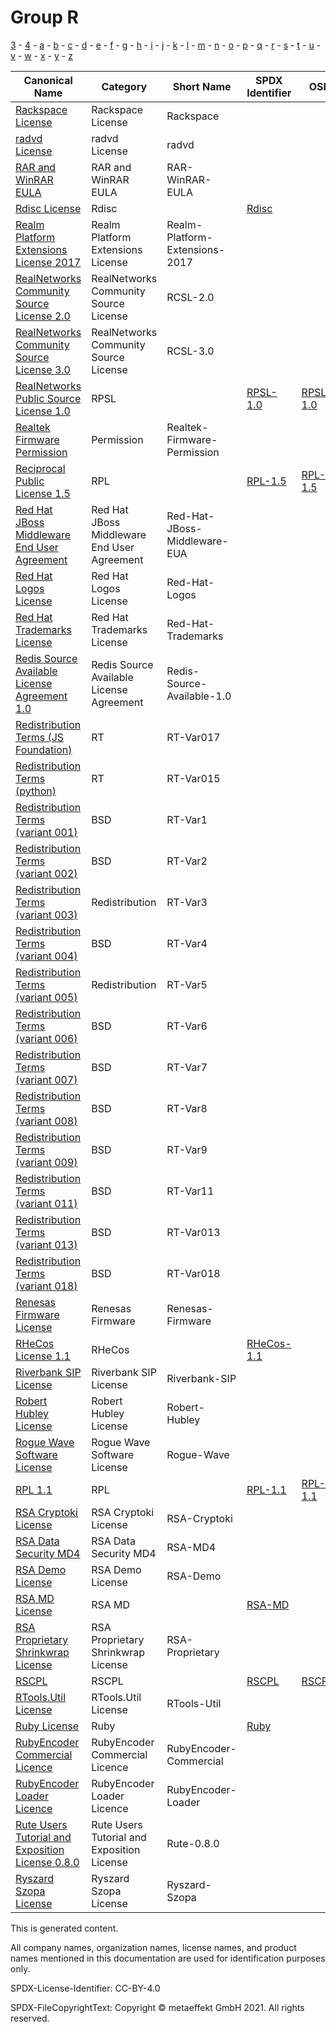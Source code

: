 # Group R

[3](../[3]/README.md) -
[4](../[4]/README.md) -
[a](../[a]/README.md) - 
[b](../[b]/README.md) - 
[c](../[c]/README.md) - 
[d](../[d]/README.md) - 
[e](../[e]/README.md) - 
[f](../[f]/README.md) - 
[g](../[g]/README.md) - 
[h](../[h]/README.md) - 
[i](../[i]/README.md) - 
[j](../[j]/README.md) - 
[k](../[k]/README.md) - 
[l](../[l]/README.md) - 
[m](../[m]/README.md) - 
[n](../[n]/README.md) - 
[o](../[o]/README.md) - 
[p](../[p]/README.md) - 
[q](../[q]/README.md) - 
[r](../[r]/README.md) - 
[s](../[s]/README.md) - 
[t](../[t]/README.md) - 
[u](../[u]/README.md) - 
[v](../[v]/README.md) - 
[w](../[w]/README.md) - 
[x](../[x]/README.md) - 
[y](../[y]/README.md) - 
[z](../[z]/README.md)

|Canonical Name|Category|Short Name|SPDX Identifier|OSI|ScanCode|Matched ScanCode|Type|
| --- | --- | --- | --- | --- | --- | --- | --- |
|[Rackspace License]([ra]/Rackspace-License.yaml)|Rackspace License|Rackspace| | | [rackspace](https://github.com/nexB/scancode-toolkit/blob/develop/src/licensedcode/data/licenses/rackspace.LICENSE) | [rackspace](https://github.com/nexB/scancode-toolkit/blob/develop/src/licensedcode/data/licenses/rackspace.LICENSE) |terms|
|[radvd License]([ra]/radvd-License.yaml)|radvd License|radvd| | | [radvd](https://github.com/nexB/scancode-toolkit/blob/develop/src/licensedcode/data/licenses/radvd.LICENSE) | [radvd](https://github.com/nexB/scancode-toolkit/blob/develop/src/licensedcode/data/licenses/radvd.LICENSE) |terms|
|[RAR and WinRAR EULA]([ra]/RAR-and-WinRAR-EULA.yaml)|RAR and WinRAR EULA|RAR-WinRAR-EULA| | | [rar-winrar-eula](https://github.com/nexB/scancode-toolkit/blob/develop/src/licensedcode/data/licenses/rar-winrar-eula.LICENSE) | [rar-winrar-eula](https://github.com/nexB/scancode-toolkit/blob/develop/src/licensedcode/data/licenses/rar-winrar-eula.LICENSE) |terms|
|[Rdisc License]([rd]/Rdisc-License.yaml)|Rdisc| |[Rdisc](https://spdx.org/licenses/Rdisc.html)| | [rdisc](https://github.com/nexB/scancode-toolkit/blob/develop/src/licensedcode/data/licenses/rdisc.LICENSE) | [rdisc](https://github.com/nexB/scancode-toolkit/blob/develop/src/licensedcode/data/licenses/rdisc.LICENSE) |terms|
|[Realm Platform Extensions License 2017]([re]/Realm-Platform-Extensions-License-2017.yaml)|Realm Platform Extensions License|Realm-Platform-Extensions-2017| | | [realm-platform-extension-2017](https://github.com/nexB/scancode-toolkit/blob/develop/src/licensedcode/data/licenses/realm-platform-extension-2017.LICENSE) | |terms|
|[RealNetworks Community Source License 2.0]([re]/RealNetworks-Community-Source-License-2.0.yaml)|RealNetworks Community Source License|RCSL-2.0| | | [rcsl-2.0](https://github.com/nexB/scancode-toolkit/blob/develop/src/licensedcode/data/licenses/rcsl-2.0.LICENSE) | [rcsl-2.0](https://github.com/nexB/scancode-toolkit/blob/develop/src/licensedcode/data/licenses/rcsl-2.0.LICENSE) |terms|
|[RealNetworks Community Source License 3.0]([re]/RealNetworks-Community-Source-License-3.0.yaml)|RealNetworks Community Source License|RCSL-3.0| | | [rcsl-3.0](https://github.com/nexB/scancode-toolkit/blob/develop/src/licensedcode/data/licenses/rcsl-3.0.LICENSE) | [rcsl-3.0](https://github.com/nexB/scancode-toolkit/blob/develop/src/licensedcode/data/licenses/rcsl-3.0.LICENSE) |terms|
|[RealNetworks Public Source License 1.0]([re]/RealNetworks-Public-Source-License-1.0.yaml)|RPSL| |[RPSL-1.0](https://spdx.org/licenses/RPSL-1.0.html)| [RPSL-1.0](https://opensource.org/licenses/RPSL-1.0) | [rpsl-1.0](https://github.com/nexB/scancode-toolkit/blob/develop/src/licensedcode/data/licenses/rpsl-1.0.LICENSE) | [rpsl-1.0](https://github.com/nexB/scancode-toolkit/blob/develop/src/licensedcode/data/licenses/rpsl-1.0.LICENSE) |terms|
|[Realtek Firmware Permission]([re]/Realtek-Firmware-Permission.yaml)|Permission|Realtek-Firmware-Permission| | | | [other-permissive](https://github.com/nexB/scancode-toolkit/blob/develop/src/licensedcode/data/licenses/other-permissive.LICENSE) |terms|
|[Reciprocal Public License 1.5]([re]/Reciprocal-Public-License-1.5.yaml)|RPL| |[RPL-1.5](https://spdx.org/licenses/RPL-1.5.html)| [RPL-1.5](https://opensource.org/licenses/RPL-1.5) | [rpl-1.5](https://github.com/nexB/scancode-toolkit/blob/develop/src/licensedcode/data/licenses/rpl-1.5.LICENSE) | [rpl-1.5](https://github.com/nexB/scancode-toolkit/blob/develop/src/licensedcode/data/licenses/rpl-1.5.LICENSE) |terms|
|[Red Hat JBoss Middleware End User Agreement]([re]/Red-Hat-JBoss-Middleware-End-User-Agreement.yaml)|Red Hat JBoss Middleware End User Agreement|Red-Hat-JBoss-Middleware-EUA| | | | |terms|
|[Red Hat Logos License]([re]/Red-Hat-Logos-License.yaml)|Red Hat Logos License|Red-Hat-Logos| | | [red-hat-logos](https://github.com/nexB/scancode-toolkit/blob/develop/src/licensedcode/data/licenses/red-hat-logos.LICENSE) | [red-hat-logos](https://github.com/nexB/scancode-toolkit/blob/develop/src/licensedcode/data/licenses/red-hat-logos.LICENSE) |terms|
|[Red Hat Trademarks License]([re]/Red-Hat-Trademarks-License.yaml)|Red Hat Trademarks License|Red-Hat-Trademarks| | | [red-hat-trademarks](https://github.com/nexB/scancode-toolkit/blob/develop/src/licensedcode/data/licenses/red-hat-trademarks.LICENSE) | [red-hat-trademarks](https://github.com/nexB/scancode-toolkit/blob/develop/src/licensedcode/data/licenses/red-hat-trademarks.LICENSE) |terms|
|[Redis Source Available License Agreement 1.0]([re]/Redis-Source-Available-License-Agreement-1.0.yaml)|Redis Source Available License Agreement|Redis-Source-Available-1.0| | | [redis-source-available-1.0](https://github.com/nexB/scancode-toolkit/blob/develop/src/licensedcode/data/licenses/redis-source-available-1.0.LICENSE) | [redis-source-available-1.0](https://github.com/nexB/scancode-toolkit/blob/develop/src/licensedcode/data/licenses/redis-source-available-1.0.LICENSE) |terms|
|[Redistribution Terms (JS Foundation)]([re]/Redistribution-Terms-(JS-Foundation).yaml)|RT|RT-Var017| | | | |terms|
|[Redistribution Terms (python)]([re]/Redistribution-Terms-(python).yaml)|RT|RT-Var015| | | | |terms|
|[Redistribution Terms (variant 001)]([re]/Redistribution-Terms-(variant-001).yaml)|BSD|RT-Var1| | | | [other-permissive](https://github.com/nexB/scancode-toolkit/blob/develop/src/licensedcode/data/licenses/other-permissive.LICENSE) |terms|
|[Redistribution Terms (variant 002)]([re]/Redistribution-Terms-(variant-002).yaml)|BSD|RT-Var2| | | | [bsd-original-uc-1986](https://github.com/nexB/scancode-toolkit/blob/develop/src/licensedcode/data/licenses/bsd-original-uc-1986.LICENSE) |terms|
|[Redistribution Terms (variant 003)]([re]/Redistribution-Terms-(variant-003).yaml)|Redistribution|RT-Var3| | | | [boost-original](https://github.com/nexB/scancode-toolkit/blob/develop/src/licensedcode/data/licenses/boost-original.LICENSE) |terms|
|[Redistribution Terms (variant 004)]([re]/Redistribution-Terms-(variant-004).yaml)|BSD|RT-Var4| | | | [bsd-original-uc-1986](https://github.com/nexB/scancode-toolkit/blob/develop/src/licensedcode/data/licenses/bsd-original-uc-1986.LICENSE) |terms|
|[Redistribution Terms (variant 005)]([re]/Redistribution-Terms-(variant-005).yaml)|Redistribution|RT-Var5| | | | [delorie-historical](https://github.com/nexB/scancode-toolkit/blob/develop/src/licensedcode/data/licenses/delorie-historical.LICENSE) |terms|
|[Redistribution Terms (variant 006)]([re]/Redistribution-Terms-(variant-006).yaml)|BSD|RT-Var6| | | [bsla-no-advert](https://github.com/nexB/scancode-toolkit/blob/develop/src/licensedcode/data/licenses/bsla-no-advert.LICENSE) | [bsla](https://github.com/nexB/scancode-toolkit/blob/develop/src/licensedcode/data/licenses/bsla.LICENSE) |terms|
|[Redistribution Terms (variant 007)]([re]/Redistribution-Terms-(variant-007).yaml)|BSD|RT-Var7| | | [bsla](https://github.com/nexB/scancode-toolkit/blob/develop/src/licensedcode/data/licenses/bsla.LICENSE), [bsd-original-uc-1990](https://github.com/nexB/scancode-toolkit/blob/develop/src/licensedcode/data/licenses/bsd-original-uc-1990.LICENSE) | [bsla](https://github.com/nexB/scancode-toolkit/blob/develop/src/licensedcode/data/licenses/bsla.LICENSE) |terms|
|[Redistribution Terms (variant 008)]([re]/Redistribution-Terms-(variant-008).yaml)|BSD|RT-Var8| | | | [delorie-historical](https://github.com/nexB/scancode-toolkit/blob/develop/src/licensedcode/data/licenses/delorie-historical.LICENSE) |terms|
|[Redistribution Terms (variant 009)]([re]/Redistribution-Terms-(variant-009).yaml)|BSD|RT-Var9| | | [bsd-axis](https://github.com/nexB/scancode-toolkit/blob/develop/src/licensedcode/data/licenses/bsd-axis.LICENSE) | [bsd-axis](https://github.com/nexB/scancode-toolkit/blob/develop/src/licensedcode/data/licenses/bsd-axis.LICENSE) |terms|
|[Redistribution Terms (variant 011)]([re]/Redistribution-Terms-(variant-011).yaml)|BSD|RT-Var11| | | | [tcp-wrappers](https://github.com/nexB/scancode-toolkit/blob/develop/src/licensedcode/data/licenses/tcp-wrappers.LICENSE) |terms|
|[Redistribution Terms (variant 013)]([re]/Redistribution-Terms-(variant-013).yaml)|BSD|RT-Var013| | | | [bsd-original-uc-1986](https://github.com/nexB/scancode-toolkit/blob/develop/src/licensedcode/data/licenses/bsd-original-uc-1986.LICENSE) |terms|
|[Redistribution Terms (variant 018)]([re]/Redistribution-Terms-(variant-018).yaml)|BSD|RT-Var018| | | | [bsd-original-uc-1986](https://github.com/nexB/scancode-toolkit/blob/develop/src/licensedcode/data/licenses/bsd-original-uc-1986.LICENSE) |terms|
|[Renesas Firmware License]([re]/Renesas-Firmware-License.yaml)|Renesas Firmware|Renesas-Firmware| | | | [bsd-new](https://github.com/nexB/scancode-toolkit/blob/develop/src/licensedcode/data/licenses/bsd-new.LICENSE) |terms|
|[RHeCos License 1.1]([rh]/RHeCos-License-1.1.yaml)|RHeCos| |[RHeCos-1.1](https://spdx.org/licenses/RHeCos-1.1.html)| | [ecosrh-1.1](https://github.com/nexB/scancode-toolkit/blob/develop/src/licensedcode/data/licenses/ecosrh-1.1.LICENSE) | [ecosrh-1.1](https://github.com/nexB/scancode-toolkit/blob/develop/src/licensedcode/data/licenses/ecosrh-1.1.LICENSE) |terms|
|[Riverbank SIP License]([ri]/Riverbank-SIP-License.yaml)|Riverbank SIP License|Riverbank-SIP| | | [riverbank-sip](https://github.com/nexB/scancode-toolkit/blob/develop/src/licensedcode/data/licenses/riverbank-sip.LICENSE) | [riverbank-sip](https://github.com/nexB/scancode-toolkit/blob/develop/src/licensedcode/data/licenses/riverbank-sip.LICENSE) |terms|
|[Robert Hubley License]([ro]/Robert-Hubley-License.yaml)|Robert Hubley License|Robert-Hubley| | | [robert-hubley](https://github.com/nexB/scancode-toolkit/blob/develop/src/licensedcode/data/licenses/robert-hubley.LICENSE) | [robert-hubley](https://github.com/nexB/scancode-toolkit/blob/develop/src/licensedcode/data/licenses/robert-hubley.LICENSE) |terms|
|[Rogue Wave Software License]([ro]/Rogue-Wave-Software-License.yaml)|Rogue Wave Software License|Rogue-Wave| | | [rogue-wave](https://github.com/nexB/scancode-toolkit/blob/develop/src/licensedcode/data/licenses/rogue-wave.LICENSE) | [rogue-wave](https://github.com/nexB/scancode-toolkit/blob/develop/src/licensedcode/data/licenses/rogue-wave.LICENSE) |terms|
|[RPL 1.1]([rp]/RPL-1.1.yaml)|RPL| |[RPL-1.1](https://spdx.org/licenses/RPL-1.1.html)| [RPL-1.1](https://opensource.org/licenses/RPL-1.1) | [rpl-1.1](https://github.com/nexB/scancode-toolkit/blob/develop/src/licensedcode/data/licenses/rpl-1.1.LICENSE) | [rpl-1.1](https://github.com/nexB/scancode-toolkit/blob/develop/src/licensedcode/data/licenses/rpl-1.1.LICENSE) |terms|
|[RSA Cryptoki License]([rs]/RSA-Cryptoki-License.yaml)|RSA Cryptoki License|RSA-Cryptoki| | | [rsa-cryptoki](https://github.com/nexB/scancode-toolkit/blob/develop/src/licensedcode/data/licenses/rsa-cryptoki.LICENSE) | [rsa-cryptoki](https://github.com/nexB/scancode-toolkit/blob/develop/src/licensedcode/data/licenses/rsa-cryptoki.LICENSE) |terms|
|[RSA Data Security MD4]([rs]/RSA-Data-Security-MD4.yaml)|RSA Data Security MD4|RSA-MD4| | | [rsa-md4](https://github.com/nexB/scancode-toolkit/blob/develop/src/licensedcode/data/licenses/rsa-md4.LICENSE) | |terms|
|[RSA Demo License]([rs]/RSA-Demo-License.yaml)|RSA Demo License|RSA-Demo| | | [rsa-demo](https://github.com/nexB/scancode-toolkit/blob/develop/src/licensedcode/data/licenses/rsa-demo.LICENSE) | [rsa-demo](https://github.com/nexB/scancode-toolkit/blob/develop/src/licensedcode/data/licenses/rsa-demo.LICENSE) |terms|
|[RSA MD License]([rs]/RSA-MD-License.yaml)|RSA MD| |[RSA-MD](https://spdx.org/licenses/RSA-MD.html)| | [rsa-md4](https://github.com/nexB/scancode-toolkit/blob/develop/src/licensedcode/data/licenses/rsa-md4.LICENSE) | [rsa-md5](https://github.com/nexB/scancode-toolkit/blob/develop/src/licensedcode/data/licenses/rsa-md5.LICENSE) |terms|
|[RSA Proprietary Shrinkwrap License]([rs]/RSA-Proprietary-Shrinkwrap-License.yaml)|RSA Proprietary Shrinkwrap License|RSA-Proprietary| | | [rsa-proprietary](https://github.com/nexB/scancode-toolkit/blob/develop/src/licensedcode/data/licenses/rsa-proprietary.LICENSE) | [rsa-proprietary](https://github.com/nexB/scancode-toolkit/blob/develop/src/licensedcode/data/licenses/rsa-proprietary.LICENSE) |terms|
|[RSCPL]([rs]/RSCPL.yaml)|RSCPL| |[RSCPL](https://spdx.org/licenses/RSCPL.html)| [RSCPL](https://opensource.org/licenses/RSCPL) | [ricoh-1.0](https://github.com/nexB/scancode-toolkit/blob/develop/src/licensedcode/data/licenses/ricoh-1.0.LICENSE) | [ricoh-1.0](https://github.com/nexB/scancode-toolkit/blob/develop/src/licensedcode/data/licenses/ricoh-1.0.LICENSE) |terms|
|[RTools.Util License]([rt]/RTools.Util-License.yaml)|RTools.Util License|RTools-Util| | | [rtools-util](https://github.com/nexB/scancode-toolkit/blob/develop/src/licensedcode/data/licenses/rtools-util.LICENSE) | [rtools-util](https://github.com/nexB/scancode-toolkit/blob/develop/src/licensedcode/data/licenses/rtools-util.LICENSE) |terms|
|[Ruby License]([ru]/Ruby-License.yaml)|Ruby| |[Ruby](https://spdx.org/licenses/Ruby.html)| | [ruby](https://github.com/nexB/scancode-toolkit/blob/develop/src/licensedcode/data/licenses/ruby.LICENSE) | [ruby](https://github.com/nexB/scancode-toolkit/blob/develop/src/licensedcode/data/licenses/ruby.LICENSE) |terms|
|[RubyEncoder Commercial Licence]([ru]/RubyEncoder-Commercial-Licence.yaml)|RubyEncoder Commercial Licence|RubyEncoder-Commercial| | | [rubyencoder-commercial](https://github.com/nexB/scancode-toolkit/blob/develop/src/licensedcode/data/licenses/rubyencoder-commercial.LICENSE) | [rubyencoder-commercial](https://github.com/nexB/scancode-toolkit/blob/develop/src/licensedcode/data/licenses/rubyencoder-commercial.LICENSE) |terms|
|[RubyEncoder Loader Licence]([ru]/RubyEncoder-Loader-Licence.yaml)|RubyEncoder Loader Licence|RubyEncoder-Loader| | | [rubyencoder-loader](https://github.com/nexB/scancode-toolkit/blob/develop/src/licensedcode/data/licenses/rubyencoder-loader.LICENSE) | [rubyencoder-loader](https://github.com/nexB/scancode-toolkit/blob/develop/src/licensedcode/data/licenses/rubyencoder-loader.LICENSE) |terms|
|[Rute Users Tutorial and Exposition License 0.8.0]([ru]/Rute-Users-Tutorial-and-Exposition-License-0.8.0.yaml)|Rute Users Tutorial and Exposition License|Rute-0.8.0| | | [rute](https://github.com/nexB/scancode-toolkit/blob/develop/src/licensedcode/data/licenses/rute.LICENSE) | [rute](https://github.com/nexB/scancode-toolkit/blob/develop/src/licensedcode/data/licenses/rute.LICENSE) |terms|
|[Ryszard Szopa License]([ry]/Ryszard-Szopa-License.yaml)|Ryszard Szopa License|Ryszard-Szopa| | | [ryszard-szopa](https://github.com/nexB/scancode-toolkit/blob/develop/src/licensedcode/data/licenses/ryszard-szopa.LICENSE) | [ryszard-szopa](https://github.com/nexB/scancode-toolkit/blob/develop/src/licensedcode/data/licenses/ryszard-szopa.LICENSE) |terms|

This is generated content.

All company names, organization names, license names, and product names mentioned in this documentation are used for identification purposes only.

SPDX-License-Identifier: CC-BY-4.0

SPDX-FileCopyrightText: Copyright © metaeffekt GmbH 2021. All rights reserved.
